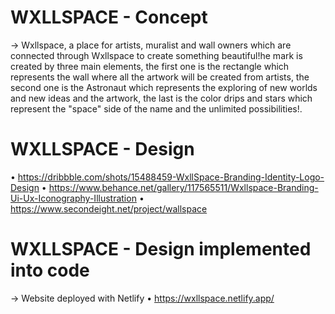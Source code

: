 # WXLLSPACE - Concept

→ Wxllspace, a place for artists, muralist and wall owners which are connected through Wxllspace to create something beautiful!he mark is created by three main elements, the first one is the rectangle which represents the wall where all the artwork will be created from artists, the second one is the Astronaut which represents the exploring of new worlds and new ideas and the artwork, the last is the color drips and stars which represent the "space" side of the name and the unlimited possibilities!.

# WXLLSPACE - Design

  • https://dribbble.com/shots/15488459-WxllSpace-Branding-Identity-Logo-Design
  • https://www.behance.net/gallery/117565511/Wxllspace-Branding-Ui-Ux-Iconography-Illustration
  • https://www.secondeight.net/project/wallspace
  
# WXLLSPACE - Design implemented into code

→ Website deployed with Netlify 
  • https://wxllspace.netlify.app/
